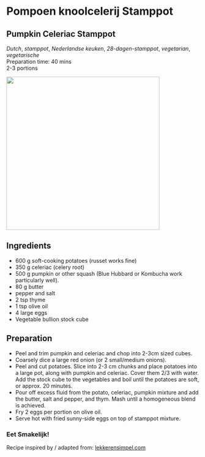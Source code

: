 # Pompoen knoolcelerij Stamppot
## Pumpkin Celeriac Stamppot
_Dutch_, _stamppot_, _Nederlandse keuken_, _28-dagen-stamppot_, _vegetarian_, _vegetarische_  
Preparation time: 40 mins  
2-3 portions  

<img src="images/dag-14_pompoen-knoolcelerij-stamppot.jpg" width="400">  

## Ingredients
* 600 g soft-cooking potatoes (russet works fine)
* 350 g celeriac (celery root)
* 500 g pumpkin or other squash (Blue Hubbard or Kombucha work particularly well).
* 80 g butter
* pepper and salt 
* 2 tsp thyme
* 1 tsp olive oil
* 4 large eggs
* Vegetable bullion stock cube

## Preparation
* Peel and trim pumpkin and celeriac and chop into 2-3cm sized cubes. 
* Coarsely dice a large red onion (or 2 small/medium onions).
* Peel and cut potatoes. Slice into 2-3 cm chunks and place potatoes into a large pot, along with pumpkin and celeriac. Cover them 2/3 with water. Add the stock cube to the vegetables and boil until the potatoes are soft, or approx. 20 minutes. 
* Pour off excess fluid from the potato, celeriac, pumpkin mixture and add the butter, salt and pepper, and thym. Mash until a homogeneous blend is achieved.
* Fry 2 eggs per portion on olive oil.
* Serve hot with fried sunny-side eggs on top of stamppot mixture.

### Eet Smakelijk! 
Recipe inspired by / adapted from: [lekkerensimpel.com](https://www.lekkerensimpel.com/stamppot-met-pompoen-en-knolselderij/)
